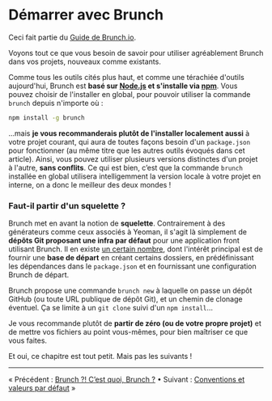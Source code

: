 # Démarrer avec Brunch

Ceci fait partie du [Guide de Brunch.io](README.md).

Voyons tout ce que vous besoin de savoir pour utiliser agréablement Brunch dans vos projets, nouveaux comme existants.

Comme tous les outils cités plus haut, et comme une térachiée d'outils aujourd'hui, Brunch est **basé sur [Node.js](http://nodejs.org/) et s'installe via [npm](https://www.npmjs.com/)**.  Vous pouvez choisir de l'installer en global, pour pouvoir utiliser la commande `brunch` depuis n'importe où :

```sh
npm install -g brunch
```

…mais **je vous recommanderais plutôt de l'installer localement aussi** à votre projet courant, qui aura de toutes façons besoin d'un `package.json` pour fonctionner (au même titre que les autres outils évoqués dans cet article).  Ainsi, vous pouvez utiliser plusieurs versions distinctes d'un projet à l'autre, **sans conflits**.  Ce qui est bien, c’est que la commande `brunch` installée en global utilisera intelligemment la version locale à votre projet en interne, on a donc le meilleur des deux mondes !

### Faut-il partir d'un squelette ?

Brunch met en avant la notion de **squelette**.  Contrairement à des générateurs comme ceux associés à Yeoman, il s'agit là simplement de **dépôts Git proposant une infra par défaut** pour une application front utilisant Brunch.  Il en existe [un certain nombre](http://brunch.io/skeletons.html), dont l'intérêt principal est de fournir une **base de départ** en créant certains dossiers, en prédéfinissant les dépendances dans le `package.json` et en fournissant une configuration Brunch de départ.

Brunch propose une commande `brunch new` à laquelle on passe un dépôt GitHub (ou toute URL publique de dépôt Git), et un chemin de clonage éventuel.  Ça se limite à un `git clone` suivi d'un `npm install`…

Je vous recommande plutôt de **partir de zéro (ou de votre propre projet)** et de mettre vos fichiers au point vous-mêmes, pour bien maîtriser ce que vous faites.

Et oui, ce chapitre est tout petit.  Mais pas les suivants !

----

« Précédent : [Brunch ?!  C’est quoi, Brunch ?](chapter01-whats-brunch.md) • Suivant : [Conventions et valeurs par défaut](chapter03-conventions-and-defaults.md) »
